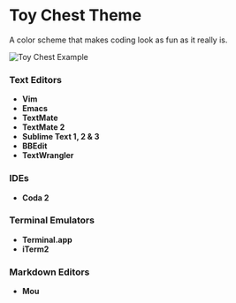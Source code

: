 Toy Chest Theme
===============

A color scheme that makes coding look as fun as it really is.

![Toy Chest Example](https://raw.github.com/JacksonGariety/Toy-Chest-Theme/master/example.jpg)

### Text Editors

* **Vim**
* **Emacs**
* **TextMate**
* **TextMate 2**
* **Sublime Text 1, 2 & 3**
* **BBEdit**
* **TextWrangler**

### IDEs

* **Coda 2**

### Terminal Emulators

* **Terminal.app**
* **iTerm2**

### Markdown Editors

* **Mou**
